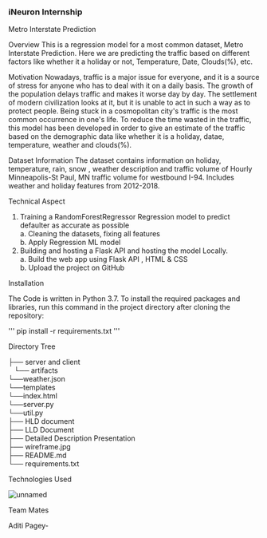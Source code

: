 ### iNeuron Internship
Metro Interstate Prediction

Overview 
This is a regression model for a most common dataset, Metro Interstate Prediction. Here we are predicting the traffic based on different factors like whether it a holiday or not, Temperature, Date, Clouds(%), etc.

Motivation
Nowadays, traffic is a major issue for everyone, and it is a source of stress for anyone who has to deal with it on a daily basis. The growth of the population delays traffic and makes it worse day by day. The settlement of modern civilization looks at it, but it is unable to act in such a way as to protect people. Being stuck in a cosmopolitan city's traffic is the most common occurrence in one's life. 
To reduce the time wasted in the traffic, this model has been developed in order to give an estimate of the traffic based on the demographic data like whether it is a holiday, datae, temperature, weather and clouds(%).

Dataset Information
The dataset contains information on holiday, temperature, rain, snow , weather description and traffic volume of Hourly Minneapolis-St Paul, MN traffic volume for westbound I-94. Includes weather and holiday features from 2012-2018.

Technical Aspect
1. Training a RandomForestRegressor Regression model to predict defaulter as accurate as possible <br />
  a. Cleaning the datasets, fixing all features <br />
  b. Apply Regression ML model <br />
2. Building and hosting a Flask API and hosting the model Locally. <br />
  a. Build the web app using Flask API , HTML & CSS<br />
  b. Upload the project on GitHub <br />
  
  
Installation

The Code is written in Python 3.7. To install the required packages and libraries, run this command in the project directory after cloning the repository:

'''
pip install -r requirements.txt
'''


Directory Tree
  
├── server and client<br />
    └── artifacts <br/>
         └──weather.json <br/>
    └──templates <br/>
         └──index.html <br/>
    └──server.py <br/>
    └──util.py <br/>
├── HLD document <br />
├── LLD Document <br />
├── Detailed Description Presentation <br />
├── wireframe.jpg <br />
├── README.md <br />
└── requirements.txt <br />

  
  Technologies Used
  
  
![unnamed](https://user-images.githubusercontent.com/76945262/172669981-734680f7-7346-4d09-87bd-1cdd494f7577.png)


Team Mates

Aditi Pagey- 





